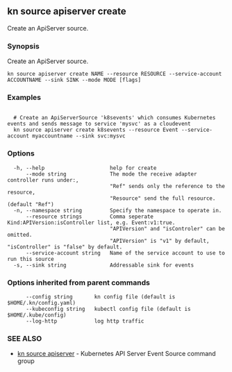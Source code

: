 ## kn source apiserver create

Create an ApiServer source.

### Synopsis

Create an ApiServer source.

```
kn source apiserver create NAME --resource RESOURCE --service-account ACCOUNTNAME --sink SINK --mode MODE [flags]
```

### Examples

```

  # Create an ApiServerSource 'k8sevents' which consumes Kubernetes events and sends message to service 'mysvc' as a cloudevent
  kn source apiserver create k8sevents --resource Event --service-account myaccountname --sink svc:mysvc
```

### Options

```
  -h, --help                     help for create
      --mode string              The mode the receive adapter controller runs under:, 
                                 "Ref" sends only the reference to the resource, 
                                 "Resource" send the full resource. (default "Ref")
  -n, --namespace string         Specify the namespace to operate in.
      --resource strings         Comma seperate Kind:APIVersion:isController list, e.g. Event:v1:true.
                                 "APIVersion" and "isControler" can be omitted.
                                 "APIVersion" is "v1" by default, "isController" is "false" by default.
      --service-account string   Name of the service account to use to run this source
  -s, --sink string              Addressable sink for events
```

### Options inherited from parent commands

```
      --config string       kn config file (default is $HOME/.kn/config.yaml)
      --kubeconfig string   kubectl config file (default is $HOME/.kube/config)
      --log-http            log http traffic
```

### SEE ALSO

* [kn source apiserver](kn_source_apiserver.md)	 - Kubernetes API Server Event Source command group

